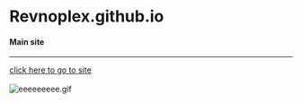 
<!DOCTYPE html>
<html lang="en">
<head>
<link rel="stylesheet" type="text/css" href="/css/main.css">
</head>
<link rel="stylesheet" type="text/css" media="all" href="/css/main.css" />
<body>

<h1>Revnoplex.github.io</h1>

<h4>Main site</h4>

<hr>


<p><a href="https://revnoplex.github.io">click here to go to site</a>
<!--<button onclick="document.location='page2.html'">also click here</button>-->
<br>
<br>
<img src="/media/images/eeeeeeeee.gif" alt="eeeeeeeee.gif">

</body>
</html>

